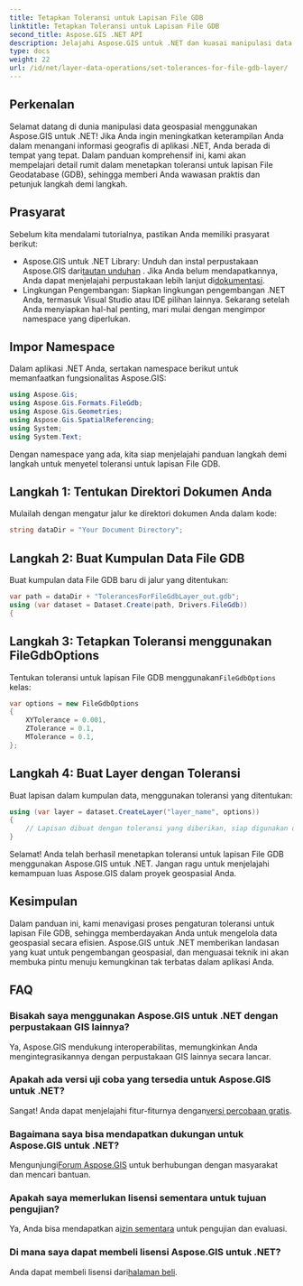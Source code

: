 ```yaml
---
title: Tetapkan Toleransi untuk Lapisan File GDB
linktitle: Tetapkan Toleransi untuk Lapisan File GDB
second_title: Aspose.GIS .NET API
description: Jelajahi Aspose.GIS untuk .NET dan kuasai manipulasi data geospasial. Tetapkan toleransi dengan mudah dengan panduan langkah demi langkah. Tingkatkan aplikasi .NET Anda.
type: docs
weight: 22
url: /id/net/layer-data-operations/set-tolerances-for-file-gdb-layer/
---
```

## Perkenalan
Selamat datang di dunia manipulasi data geospasial menggunakan Aspose.GIS untuk .NET! Jika Anda ingin meningkatkan keterampilan Anda dalam menangani informasi geografis di aplikasi .NET, Anda berada di tempat yang tepat. Dalam panduan komprehensif ini, kami akan mempelajari detail rumit dalam menetapkan toleransi untuk lapisan File Geodatabase (GDB), sehingga memberi Anda wawasan praktis dan petunjuk langkah demi langkah.
## Prasyarat
Sebelum kita mendalami tutorialnya, pastikan Anda memiliki prasyarat berikut:
-  Aspose.GIS untuk .NET Library: Unduh dan instal perpustakaan Aspose.GIS dari[tautan unduhan](https://releases.aspose.com/gis/net/) . Jika Anda belum mendapatkannya, Anda dapat menjelajahi perpustakaan lebih lanjut di[dokumentasi](https://reference.aspose.com/gis/net/).
- Lingkungan Pengembangan: Siapkan lingkungan pengembangan .NET Anda, termasuk Visual Studio atau IDE pilihan lainnya.
Sekarang setelah Anda menyiapkan hal-hal penting, mari mulai dengan mengimpor namespace yang diperlukan.
## Impor Namespace
Dalam aplikasi .NET Anda, sertakan namespace berikut untuk memanfaatkan fungsionalitas Aspose.GIS:
```csharp
using Aspose.Gis;
using Aspose.Gis.Formats.FileGdb;
using Aspose.Gis.Geometries;
using Aspose.Gis.SpatialReferencing;
using System;
using System.Text;
```
Dengan namespace yang ada, kita siap menjelajahi panduan langkah demi langkah untuk menyetel toleransi untuk lapisan File GDB.
## Langkah 1: Tentukan Direktori Dokumen Anda
Mulailah dengan mengatur jalur ke direktori dokumen Anda dalam kode:
```csharp
string dataDir = "Your Document Directory";
```
## Langkah 2: Buat Kumpulan Data File GDB
Buat kumpulan data File GDB baru di jalur yang ditentukan:
```csharp
var path = dataDir + "TolerancesForFileGdbLayer_out.gdb";
using (var dataset = Dataset.Create(path, Drivers.FileGdb))
{
```
## Langkah 3: Tetapkan Toleransi menggunakan FileGdbOptions
 Tentukan toleransi untuk lapisan File GDB menggunakan`FileGdbOptions` kelas:
```csharp
var options = new FileGdbOptions
{
    XYTolerance = 0.001,
    ZTolerance = 0.1,
    MTolerance = 0.1,
};
```
## Langkah 4: Buat Layer dengan Toleransi
Buat lapisan dalam kumpulan data, menggunakan toleransi yang ditentukan:
```csharp
using (var layer = dataset.CreateLayer("layer_name", options))
{
    // Lapisan dibuat dengan toleransi yang diberikan, siap digunakan dalam fitur/alat ArcGIS.
}
```
Selamat! Anda telah berhasil menetapkan toleransi untuk lapisan File GDB menggunakan Aspose.GIS untuk .NET. Jangan ragu untuk menjelajahi kemampuan luas Aspose.GIS dalam proyek geospasial Anda.
## Kesimpulan
Dalam panduan ini, kami menavigasi proses pengaturan toleransi untuk lapisan File GDB, sehingga memberdayakan Anda untuk mengelola data geospasial secara efisien. Aspose.GIS untuk .NET memberikan landasan yang kuat untuk pengembangan geospasial, dan menguasai teknik ini akan membuka pintu menuju kemungkinan tak terbatas dalam aplikasi Anda.
## FAQ
### Bisakah saya menggunakan Aspose.GIS untuk .NET dengan perpustakaan GIS lainnya?
Ya, Aspose.GIS mendukung interoperabilitas, memungkinkan Anda mengintegrasikannya dengan perpustakaan GIS lainnya secara lancar.
### Apakah ada versi uji coba yang tersedia untuk Aspose.GIS untuk .NET?
 Sangat! Anda dapat menjelajahi fitur-fiturnya dengan[versi percobaan gratis](https://releases.aspose.com/).
### Bagaimana saya bisa mendapatkan dukungan untuk Aspose.GIS untuk .NET?
 Mengunjungi[Forum Aspose.GIS](https://forum.aspose.com/c/gis/33) untuk berhubungan dengan masyarakat dan mencari bantuan.
### Apakah saya memerlukan lisensi sementara untuk tujuan pengujian?
 Ya, Anda bisa mendapatkan a[izin sementara](https://purchase.aspose.com/temporary-license/) untuk pengujian dan evaluasi.
### Di mana saya dapat membeli lisensi Aspose.GIS untuk .NET?
 Anda dapat membeli lisensi dari[halaman beli](https://purchase.aspose.com/buy).